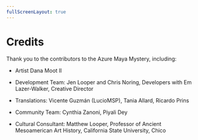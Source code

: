 ```yaml
---
fullScreenLayout: true
---
```


# Credits

Thank you to the contributors to the Azure Maya Mystery, including:

-   Artist Dana Moot II

-   Development Team: Jen Looper and Chris Noring, Developers with Em Lazer-Walker, Creative Director

-   Translations: Vicente Guzmán (LucioMSP), Tania Allard, Ricardo Prins

-   Community Team: Cynthia Zanoni, Piyali Dey

-   Cultural Consultant: Matthew Looper, Professor of Ancient Mesoamerican Art History, California State University, Chico
